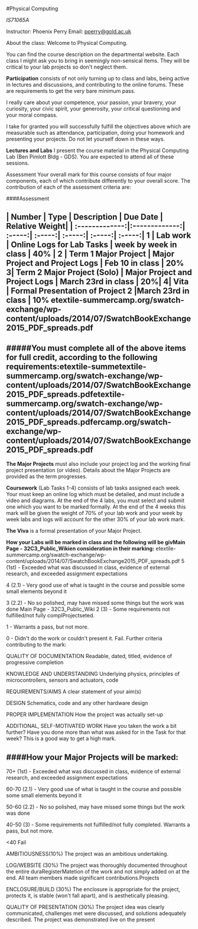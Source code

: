 #Physical Computing 

*IS71065A*

Instructor: Phoenix Perry 
Email: pperry@gold.ac.uk 

About the class: 
Welcome to Physical Computing. 

You can find the course description on the departmental website. Each class I might ask you to bring in seemingly non-sensical items. They will be critical to your lab projects so don't neglect them. 

**Participation** consists of not only turning up to class and labs, being active in lectures and discussions, and contributing to the online forums. These are requirements to get the very bare minimum pass. 

I really care about your competence, your passion, your bravery, your curiosity, your civic spirit, your generosity, your critical questioning and your moral compass.

I take for granted you will successfully fulfill the objectives above which are measurable such as attendance, participation, doing your homework and presenting your projects. Do not let yourself down in these ways.


**Lectures and Labs**
I present the course material in the Physical Computing Lab (Ben Pimlott Bldg - GDS). You are expected to attend all of these sessions.

Assessment
Your overall mark for this course consists of four major components, each of which contribute differently to your overall score. The contribution of each of the assessment criteria are:


####Assessment  

| Number        | Type              | Description   | Due Date   | Relative Weight| 
| :-------------:|:-------------:| :-----:| :-----:| :-----:| :-----:| :-----:|
1    | Lab work | Online Logs for Lab Tasks | week by week in class | 40% | 
2     | Term 1 Major Project      |   Major Project and Project Logs	 | Feb 10 in class | 20%
3| Term 2 Major Project (Solo) | Major Project and Project Logs	      |   March 23rd in class | 20%| 
4|	Vita	| Formal Presentation of Project 2 |March 23rd in class |	10%
etextile-summercamp.org/swatch-exchange/wp-content/uploads/2014/07/SwatchBookExchange2015_PDF_spreads.pdf
---
#####You must complete all of the above items for full credit, according to the following requirements:etextile-summetextile-summercamp.org/swatch-exchange/wp-content/uploads/2014/07/SwatchBookExchange2015_PDF_spreads.pdfetextile-summercamp.org/swatch-exchange/wp-content/uploads/2014/07/SwatchBookExchange2015_PDF_spreads.pdfercamp.org/swatch-exchange/wp-content/uploads/2014/07/SwatchBookExchange2015_PDF_spreads.pdf
---
**The Major Projects** must also include your project log and the working final project presentation (or video). Details about the Major Projects are provided as the term progresses.

**Coursework** (Lab Tasks 1-4) consists of lab tasks assigned each week. Your must keep an online log which must be detailed, and must include a video and diagrams. At the end of the 4 labs, you must select and submit one which you want to be marked formally. At the end of the 4 weeks this mark will be given the weight of 70% of your lab work and your week by week labs and logs will account for the other 30% of your lab work mark. 

**The Viva** is a formal presentation of your Major Project.

**How your Labs will be marked in class and the following will be givMain Page - 32C3_Public_Wikien consideration in their marking:**
etextile-summercamp.org/swatch-exchange/wp-content/uploads/2014/07/SwatchBookExchange2015_PDF_spreads.pdf
5 (1st) - Exceeded what was discussed in class, evidence of external research, and exceeded assignment expectations

4 (2.1) - Very good use of what is taught in the course and possible some small elements beyond it

3 (2.2) - No so polished, may have missed some things but the work was done
Main Page - 32C3_Public_Wiki
2 (3) - Some requirements not fulfilled/not fully complProjectseted. 

1 - Warrants a pass, but not more.

0 - Didn't do the work or couldn't present it. Fail.
Further criteria contributing to the mark:

QUALITY OF DOCUMENTATION
Readable, dated, titled, evidence of progressive completion

KNOWLEDGE AND UNDERSTANDING
Underlying physics, principles of microcontrollers, sensors and actuators, code

REQUIREMENTS/AIMS
A clear statement of your aim(s)

DESIGN
Schematics, code and any other hardware design

PROPER IMPLEMENTATION
How the project was actually set-up

ADDITIONAL, SELF-MOTIVATED WORK
Have you taken the work a bit further? Have you done more than what was asked for in the Task for that week? This is a good way to get a high mark.


####How your Major Projects will be marked:
---
70+ (1st) - Exceeded what was discussed in class, evidence of external research, and exceeded assignment expectations

60-70 (2.1) - Very good use of what is taught in the course and possible some small elements beyond it

50-60 (2.2) - No so polished, may have missed some things but the work was done

40-50 (3) - Some requirements not fulfilled/not fully completed. Warrants a pass, but not more.

<40 Fail

AMBITIOUSNESS(10%)
The project was an ambitious undertaking.

LOG/WEBSITE (30%)
The project was thoroughly documented throughout the entire duraRegisterMatetion of the work and not simply added on at the end. All team members made significant contributions.Projects

ENCLOSURE/BUILD (30%)
The enclosure is appropriate for the project, protects it, is stable (won't fall apart), and is aesthetically pleasing. 

QUALITY OF PRESENTATION (30%)
The project idea was clearly communicated, challenges met were discussed, and solutions adequately described. The project was demonstrated live on the present